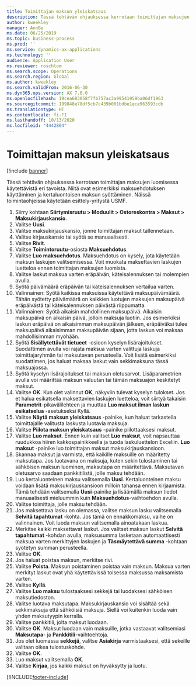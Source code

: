 ```yaml
---
title: Toimittajan maksun yleiskatsaus
description: Tässä tehtävän ohjauksessa kerrotaan toimittajan maksujen luomisessa käytettävistä eri tavoista. Niitä ovat esimerkiksi maksuehdotuksen käyttäminen ja kertaluontoisen maksun syöttäminen.
author: kweekley
manager: AnnBe
ms.date: 06/25/2019
ms.topic: business-process
ms.prod: ''
ms.service: dynamics-ax-applications
ms.technology: ''
audience: Application User
ms.reviewer: roschlom
ms.search.scope: Operations
ms.search.region: Global
ms.author: kweekley
ms.search.validFrom: 2016-06-30
ms.dyn365.ops.version: AX 7.0.0
ms.openlocfilehash: 19cea683058f7fb757ac3a99541959ba06df1963
ms.sourcegitcommit: 199848e78df5cb7c439b001bdbe1ece963593cdb
ms.translationtype: HT
ms.contentlocale: fi-FI
ms.lasthandoff: 10/13/2020
ms.locfileid: "4442804"
---
```

# <a name="vendor-payment-overview"></a>Toimittajan maksun yleiskatsaus

[!include [banner](../../includes/banner.md)]

Tässä tehtävän ohjauksessa kerrotaan toimittajan maksujen luomisessa käytettävistä eri tavoista. Niitä ovat esimerkiksi maksuehdotuksen käyttäminen ja kertaluontoisen maksun syöttäminen. Näissä toimintaohjeissa käytetään esittely-yritystä USMF.

1. Siirry kohtaan **Siirtymisruutu > Moduulit > Ostoreskontra > Maksut > Maksukirjauskansio**.
2. Valitse **Uusi**.
3. Valitse maksukirjauskansio, jonne toimittajan maksut tallennetaan. 
4. Valitse kirjauskansio tai syötä se manuaalisesti.
5. Valitse **Rivit**.
6. Valitse **Toimintoruutu**-osiosta **Maksuehdotus**.
7. Valitse **Luo maksuehdotus**. Maksuehdotus on kysely, jota käytetään maksun laskujen valitsemisessa. Voit muokata maksettavien laskujen luetteloa ennen toimittajan maksujen luomista.
8. Valitse laskut maksua varten eräpäivän, käteisalennuksen tai molempien avulla. 
9. Syötä päivämäärä eräpäivän tai käteisalennuksen vertailua varten. 
10. Valinnainen: Syötä kaikissa maksuissa käytettävä maksupäivämäärä. Tähän syötetty päivämäärä on kaikkien luotujen maksujen maksupäivä eräpäivästä tai käteisalennuksen päivästä riippumatta.  
11. Valinnainen: Syötä aikaisin mahdollinen maksupäivä. Aikaisin maksupäivä on aikaisin päivä, jolloin maksuja luotiin. Jos esimerkiksi laskun eräpäivä on aikaisimman maksupäivän jälkeen, eräpäiväksi tulee maksupäivä aikaisimman maksupäivän sijaan, jotta laskun voi maksaa mahdollisimman myöhään.
12. Syötä **Sisällytettävät tietueet** -osioon kyselyn lisärajoitukset. Suodattimen avulla voi rajata maksua varten valittuja laskuja toimittajaryhmän tai maksutavan perusteella. Voit lisätä esimerkiksi suodattimen, jos haluat maksaa laskut vain sekkimaksuna tässä maksuajossa.
13. Syötä kyselyn lisärajoitukset tai maksun oletusarvot. Lisäparametrien avulla voi määrittää maksun valuutan tai tämän maksuajon keskitetyt maksut.  
14. Valitse **OK**. Kun olet valinnut **OK**, näkyviin tulevat kyselyn tulokset. Jos et halua esikatsella maksettavien laskujen luetteloa, voit siirtyä takaisin **Parametrit**-pikavälilehteen ja muuttaa **Luo maksut ilman laskun esikatselua** -asetukseksi Kyllä.  
15. Valitse **Näytä maksun yleiskatsaus** -painike, kun haluat tarkastella toimittajalle valitusta laskusta luotavia maksuja.
16. Valitse **Piilota maksun yleiskatsaus** -painike piilottaaksesi maksut. 
17. Valitse **Luo maksut**. Ennen kuin valitset **Luo maksut**, voit napsauttaa ruudukkoa hiiren kakkospainikkeella ja tuoda laskuluettelon Exceliin. **Luo maksut** -painike luo toimittajan maksut maksukirjauskansioon.  
18. Skannaa maksut ja varmista, että kaikille maksuille on määritetty maksutapa. Jos luotavana on maksuja, kuten sekin tulostaminen tai sähköisen maksun luominen, maksutapa on määritettävä. Maksutavan oletusarvo saadaan pankkitilistä, jolle maksu tehdään.  
19. Luo kertaluonteinen maksu valitsemalla **Uusi**. Kertaluonteinen maksu voidaan lisätä maksukirjauskansioon milloin tahansa ennen kirjaamista. Tämä tehdään valitsemalla **Uusi**-painike ja lisäämällä maksun tiedot manuaalisesti mieluummin kuin **Maksuehdotus**-vaihtoehdon avulla.  
20. Valitse toimittaja, jolle maksu tehdään.
21. Jos maksettava lasku on olemassa, valitse maksun lasku valitsemalla **Selvitä tapahtumat** -kohta. Jos tämä on ennakkomaksu, vaihe on valinnainen. Voit luoda maksun valitsemalla ainoatakaan laskua. 
22. Merkitse kaikki maksettavat laskut. Jos valitset maksun laskut **Selvitä tapahtumat** -kohdan avulla, maksusumma lasketaan automaattisesti maksua varten merkittyjen laskujen ja **Täsmäytettävä summa** -kohtaan syötetyn summan perusteella.
23. Valitse **OK**.
24. Jos haluat poistaa maksun, merkitse rivi.
25. Valitse **Poista**. Maksun poistaminen poistaa vain maksun. Maksua varten merkityt laskut ovat yhä käytettävissä toisessa maksussa maksamista varten.
26. Valitse **Kyllä**.
27. Valitse **Luo maksu** tulostaaksesi sekkejä tai luodaksesi sähköisen maksutiedoston.
28. Valitse luotava maksutapa. Maksukirjauskansio voi sisältää sekä sekkimaksuja että sähköisiä maksuja. Siellä voi kuitenkin luoda vain yhden maksutyypin kerralla.
29. Valitse pankkitili, jolta maksut luodaan.
30. Valitse **OK**. Maksut luodaan vain maksuille, jotka vastaavat valitsemiasi **Maksutapa**- ja **Pankkitili**-vaihtoehtoja.
31. Jos olet luomassa **sekkejä**, valitse **Asiakirja** varmistaaksesi, että sekeille valitaan oikea tulostuskohde.
32. Valitse **OK**.
33. Luo maksut valitsemalla **OK**.
34. Valitse **Kirjaa**, jos kaikki maksut on hyväksytty ja luotu. 



[!INCLUDE[footer-include](../../../includes/footer-banner.md)]